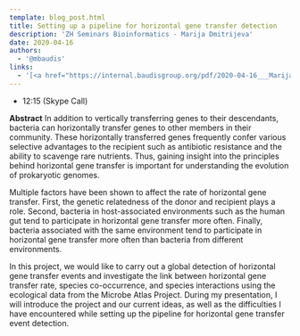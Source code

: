 ```yaml
---
template: blog_post.html
title: Setting up a pipeline for horizontal gene transfer detection
description: 'ZH Seminars Bioinformatics - Marija Dmitrijeva'
date: 2020-04-16
authors:
  - '@mbaudis'
links:
  - '[<a href="https://internal.baudisgroup.org/pdf/2020-04-16___Marija-Dmitrijeva__Horizontal-Gene-Transfer-and-Species-Interactions__ZH-Sem-Bioinfo-slides.pdf">presentation slides (UZH internal)</a>]'
---
```



* 12:15 (Skype Call)



__Abstract__ In addition to vertically transferring genes to their descendants, bacteria can horizontally transfer genes to other members in their community. These horizontally transferred genes frequently confer various selective advantages to the recipient such as antibiotic resistance and the ability to scavenge rare nutrients. Thus, gaining insight into the principles behind horizontal gene transfer is important for understanding the evolution of prokaryotic genomes.<!--more-->

Multiple factors have been shown to affect the rate of horizontal gene transfer. First, the genetic relatedness of the donor and recipient plays a role. Second, bacteria in host-associated environments such as the human gut tend to participate in horizontal gene transfer more often. Finally, bacteria associated with the same environment tend to participate in horizontal gene transfer more often than bacteria from different environments.

In this project, we would like to carry out a global detection of horizontal gene transfer events and investigate the link between horizontal gene transfer rate, species co-occurrence, and species interactions using the ecological data from the Microbe Atlas Project. During my presentation, I will introduce the project and our current ideas, as well as the difficulties I have encountered while setting up the pipeline for horizontal gene transfer event detection.
